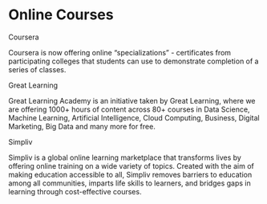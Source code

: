 <!DOCTYPE html>
<html>
<head>
<meta name="viewport" content="width=device-width, initial-scale=1">
<link rel="stylesheet" type="text/css" href="/css/style.css">
<title>Responsive Layout</title>
</head>
<body>
<h1>Online Courses</h1>



  <div class="col-lg-4 col-md-6 col-sm-12">
  	<div class="box">
  		<p class="content-name name1">Coursera</p>
  		<p class="content">Coursera is now offering online “specializations” - certificates from participating colleges that students can use to demonstrate completion of a series of classes.
</p>
  	</div>
  </div>

  <div class="col-lg-4 col-md-6 col-sm-12">
  	<div class="box">
   		<p class="content-name name2">Great Learning</p>
   		<p class="content">Great Learning Academy is an initiative taken by Great Learning, where we are offering 1000+ hours of content across 80+ courses in Data Science, Machine Learning, Artificial Intelligence, Cloud Computing, Business, Digital Marketing, Big Data and many more for free.</p>
  	</div>
  </div>

  <div class="col-lg-4 col-md-12 col-sm-12">
  	<div class="box">
  		<p class="content-name name3">Simpliv</p>
  		<p class="content">Simpliv is a global online learning marketplace that transforms lives by offering online training on a wide variety of topics. Created with the aim of making education accessible to all, Simpliv removes barriers to education among all communities, imparts life skills to learners, and bridges gaps in learning through cost-effective courses.</p>
  	</div>	
  </div>

</body>
</html>
